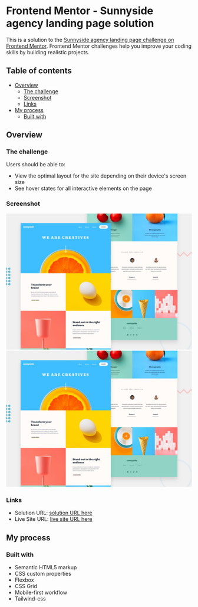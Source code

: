 # Frontend Mentor - Sunnyside agency landing page solution

This is a solution to the [Sunnyside agency landing page challenge on Frontend Mentor](https://www.frontendmentor.io/challenges/sunnyside-agency-landing-page-7yVs3B6ef). Frontend Mentor challenges help you improve your coding skills by building realistic projects.

## Table of contents

- [Overview](#overview)
  - [The challenge](#the-challenge)
  - [Screenshot](#screenshot)
  - [Links](#links)
- [My process](#my-process)
  - [Built with](#built-with)


## Overview

### The challenge

Users should be able to:

- View the optimal layout for the site depending on their device's screen size
- See hover states for all interactive elements on the page

### Screenshot

![Design preview for the Sunnyside agency landing page coding challenge](./design/desktop-preview.jpg)
![mobile design](./design/desktop-preview.jpg)

### Links

- Solution URL: [solution URL here](https://github.com/OUSSAMAACHICHE/sunnyside_agency_landing_page)
- Live Site URL: [live site URL here](https://oussamaachiche.github.io/sunnyside_agency_landing_page/)

## My process

### Built with

- Semantic HTML5 markup
- CSS custom properties
- Flexbox
- CSS Grid
- Mobile-first workflow
- Tailwind-css









